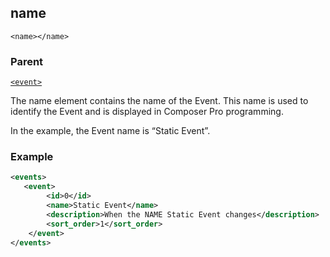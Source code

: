 ## name

`<name></name>`


### Parent

[`<event>`][1]


The name element contains the name of the Event. This name is used to identify the Event and is displayed  in Composer Pro programming.

In the example, the Event name is “Static Event”.


### Example

```xml
<events>
   <event>
		<id>0</id>
		<name>Static Event</name>
		<description>When the NAME Static Event changes</description>
		<sort_order>1</sort_order>
	</event>
</events>
```




[1]:	https://verbose-telegram-5004f902.pages.github.io/#events-xml-event